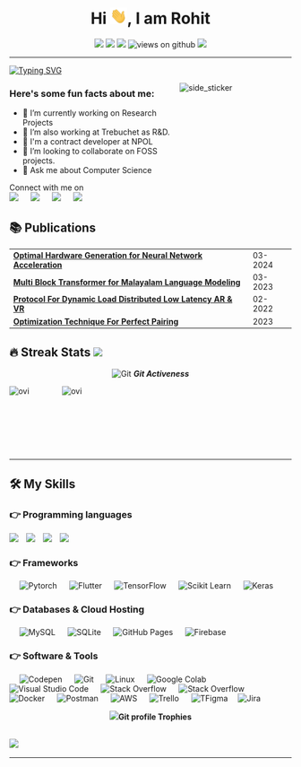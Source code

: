 <h1 align="center">Hi <img src="https://raw.githubusercontent.com/ABSphreak/ABSphreak/master/gifs/Hi.gif" width="30px">, I am Rohit </h1>
 <p align="center">
<img src="https://img.shields.io/badge/Age-20-blue" />
  <img src="https://img.shields.io/badge/Focus-Reserch-brightgreen" />
  <img src="https://img.shields.io/badge/Lives-Kerala-success" />
  <img src="https://komarev.com/ghpvc/?username=rohittp0&color=brightgreen&style=flat-square" alt="views on github" />
  <img src="https://img.shields.io/github/followers/rohittp0.svg?style=social&label=Followers" />
</p>

---

[![Typing SVG](https://readme-typing-svg.herokuapp.com?font=Fira+Code&size=21&pause=1000&color=39FF14&vCenter=true&width=650&lines=Just+thought+a+typing+animation+will+look+nice+here+%F0%9F%98%81)](https://git.io/typing-svg)

<img align="right" width=200px height=200px alt="side_sticker" src="https://media.giphy.com/media/TEnXkcsHrP4YedChhA/giphy.gif" />

<h3> Here's some fun facts about me: </h3>

- 🔭 I’m currently working on Research Projects
- 🏢 I’m also working at Trebuchet as R&D.
- 🌱 I'm a contract developer at NPOL
- 👯 I’m looking to collaborate on FOSS projects.
- 💬 Ask me about Computer Science

<p>Connect with me on
<br>	
<a target="_blank" href="https://www.linkedin.com/in/rohit-tp/"><img src="https://img.shields.io/badge/-LinkedIn-0077B5?style=for-the-badge&logo=Linkedin&logoColor=white"></img></a>
&emsp;
<a target="_blank" href="mailto:tprohit9@gmail.com"
><img src="https://img.shields.io/badge/-Gmail-D14836?style=for-the-badge&logo=Gmail&logoColor=white"></img></a>
&emsp;
<a target="_blank" href="https://twitter.com/tprohit"><img src="https://img.shields.io/badge/-Twitter-1DA1F2?style=for-the-badge&logo=Twitter&logoColor=white"></img></a>
&emsp;
<a target="_blank" href="https://rohittp0.medium.com"><img src="https://img.shields.io/badge/Medium-12100E?style=for-the-badge&logo=medium&logoColor=white"></img></a>


## 📚 Publications

| | |
|---|---|
| **[Optimal Hardware Generation for Neural Network Acceleration](https://github.com/rohittp0/rohittp0/tree/main/papers/Optimal%20Hardware%20Generation%20for%20Neural%20Network%20Acceleration)** | 03-2024 |
| **[Multi Block Transformer for Malayalam Language Modeling](https://icaise.cusat.ac.in/ICAISE2023_Web_version.pdf)** | 03-2023 |
| **[Protocol For Dynamic Load Distributed Low Latency AR & VR](https://link.springer.com/chapter/10.1007/978-3-031-48879-5_10)** | 02-2022 |
| **[Optimization Technique For Perfect Pairing](https://assets.researchsquare.com/files/rs-2539204/v1_covered.pdf?c=1678265988)** | 2023 |

## 🔥 Streak Stats <img src="https://media.giphy.com/media/iY8CRBdQXODJSCERIr/giphy.gif" width="30px">&nbsp;
<p align="center">
 <img src="https://media.giphy.com/media/W5eoZHPpUx9sapR0eu/giphy.gif" width="30px" alt="Git"/>&nbsp;<i><b>Git Activeness</b></i></p>
 
<p><img align="left" src="https://github-readme-stats.vercel.app/api/top-langs?username=rohittp0&show_icons=true&locale=en&layout=compact&theme=gruvbox" alt="ovi" /></p>
<p>&nbsp;<img align="right" src="https://github-readme-stats.vercel.app/api?username=rohittp0&show_icons=true&locale=en&theme=gruvbox" alt="ovi" width="410" /></p>
<br><br><br><br><br>

<hr>

## 🛠️ My Skills

### 👉 Programming languages

<p align="left"> 
  
![](https://img.shields.io/badge/Node.js-43853D?style=for-the-badge&logo=node.js&logoColor=white)&emsp;![](https://img.shields.io/badge/JavaScript-F7DF1E?style=for-the-badge&logo=javascript&logoColor=black)&emsp;![](https://img.shields.io/badge/Python-FFD43B?style=for-the-badge&logo=python&logoColor=darkgreen)&emsp;![](https://img.shields.io/badge/Java-ED8B00?style=for-the-badge&logo=java&logoColor=white)

</p>

### 👉 Frameworks
<p align="left"> 
&emsp;
    <img alt="Pytorch" src="https://img.shields.io/badge/PyTorch-EE4C2C?style=for-the-badge&logo=PyTorch&logoColor=white"/>
  &emsp;
     <img alt="Flutter" src="https://img.shields.io/badge/React-20232A?style=for-the-badge&logo=react&logoColor=61DAFB">
  &emsp; 
   <img alt="TensorFlow" src="https://img.shields.io/badge/Express.js-402DAA?style=for-the-badge">
  &emsp;
    <img alt="Scikit Learn" src="https://img.shields.io/badge/Flask-000000?style=for-the-badge&logo=flask&logoColor=white">
   &emsp;
    <img alt="Keras" src="https://img.shields.io/badge/TensorFlow-000?style=for-the-badge&logo=TensorFlow"/>
  &emsp;
</p>

### 👉 Databases & Cloud Hosting
<p align="left">
  &emsp;
<img alt="MySQL" src="https://img.shields.io/badge/Amazon_AWS-232F3E?style=for-the-badge&logo=amazon-aws&logoColor=white">
  &emsp;
  <img alt="SQLite" src ="https://img.shields.io/badge/Heroku-430098?style=for-the-badge&logo=heroku&logoColor=white"/>
  &emsp;
<img alt="GitHub Pages" src="https://img.shields.io/badge/GitHub-100000?style=for-the-badge&logo=github&logoColor=white">
  &emsp;
<img alt="Firebase" src ="https://img.shields.io/badge/firebase-ffca28?style=for-the-badge&logo=firebase&logoColor=black">
 </p>

 ### 👉 Software & Tools
 
<p>
  &emsp;
<img alt="Codepen" src="https://img.shields.io/badge/Codepen-000000?style=for-the-badge&logo=codepen&logoColor=white">
  &emsp;
<img alt="Git" src="https://img.shields.io/badge/Git-F05032?style=for-the-badge&logo=git&logoColor=white">
  &emsp;
 <img alt="Linux" src="https://img.shields.io/badge/Linux-FCC624?style=for-the-badge&logo=linux&logoColor=black">
  &emsp;
<img alt="Google Colab" src="https://img.shields.io/badge/Colab-F9AB00?style=for-the-badge&logo=googlecolab&color=525252">
  &emsp;
  <img alt="Visual Studio Code" src="https://img.shields.io/badge/Visual_Studio_Code-0078D4?style=for-the-badge&logo=visual%20studio%20code&logoColor=white">
  &emsp;
  <img alt="Stack Overflow" src="https://img.shields.io/badge/Stack_Overflow-FE7A16?style=for-the-badge&logo=stack-overflow&logoColor=white">
&emsp;
<img alt="Stack Overflow" src="https://img.shields.io/badge/Google_Cloud-4285F4?style=for-the-badge&logo=google-cloud&logoColor=white">
    &emsp;
    <img alt="Docker" src="https://img.shields.io/badge/YouTube-FF0000?style=for-the-badge&logo=youtube&logoColor=white">
     &emsp;
    <img alt="Postman" src="https://img.shields.io/badge/Shell_Script-121011?style=for-the-badge&logo=gnu-bash&logoColor=white">
     &emsp;
 <img alt="AWS" src="https://img.shields.io/badge/Ubuntu-E95420?style=for-the-badge&logo=ubuntu&logoColor=white">
    &emsp;
 <img alt="Trello" src="https://img.shields.io/badge/Trello-0052CC?style=for-the-badge&logo=trello&logoColor=white">
    &emsp;
     <img alt="TFigma" src="https://img.shields.io/badge/Discord-7289DA?style=for-the-badge&logo=discord&logoColor=white">
    &emsp;<img alt="Jira" src="https://img.shields.io/badge/NVIDIA-RTX350-76B900?style=for-the-badge&logo=nvidia&logoColor=white">
    &emsp;
    
</p>
<p align="center"><img src="https://media.giphy.com/media/QaMcXSekUWx7aogAUr/giphy.gif" width="60" /><b>Git profile Trophies</b></h4></p><br>
<img src="https://github-profile-trophy.vercel.app/?username=rohittp0&theme=gruvbox" />

---
